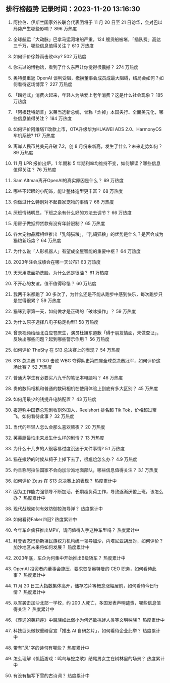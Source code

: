 
## 排行榜趋势 记录时间：2023-11-20 13:16:30
  
  1. 阿拉伯、伊斯兰国家外长联合代表团将于 11 月 20 日至 21 日访华，会对巴以局势产生哪些影响？ 896 万热度
    
  2. 全球航运「大动脉」巴拿马运河堵船严重，124 艘货船被堵，「插队费」高达三千万，哪些信息值得关注？ 610 万热度
    
  3. 如何评价徐静雨击败sky? 502 万热度
    
  4. 你去过的博物馆，看到了什么东西让你觉得很震撼？ 274 万热度
    
  5. 奥特曼重返 OpenAI 谈判受阻，撤换董事会成员成最大阻碍，结局会如何？如何看待这场博弈？ 227 万热度
    
  6. 「蹭老式」消费火起来，年轻人为啥爱上老年消费？这是什么社会现象？ 185 万热度
    
  7. 「阿根廷特朗普」米莱当选新总统，曾称「炸掉」本国央行、全面美元化，哪些信息值得关注？ 184 万热度
    
  8. 如何评价阿维塔11改款上市，OTA升级华为HUAWEI ADS 2.0、HarmonyOS车机系统? 117 万热度
    
  9. 离岸人民币兑美元升破 7.2，创 8 月份来新高，发生了什么？未来走势如何？ 89 万热度
    
  10. 11 月 LPR 报价出炉，1 年期和 5 年期利率均维持不变，如何解读？哪些信息值得关注？ 76 万热度
    
  11. Sam Altman离开OpenAI的真实原因是什么？ 69 万热度
    
  12. 哪些不起眼的小配饰，能让整体造型更丰富？ 68 万热度
    
  13. 你做过什么特别对不起自家宠物的事情？ 68 万热度
    
  14. 厌班情绪明显，下班之余有什么好的方法去调节？ 66 万热度
    
  15. 用房子做抵押贷款有没有年龄限制？ 65 万热度
    
  16. 各大宠物品牌相继推出「乳鸽猫粮」，「乳鸽猫粮」的优势是什么？是否会成为猫粮新趋势？ 64 万热度
    
  17. 为什么说「人形机器人」有望成全屋智能的重要中枢？ 64 万热度
    
  18. 2023年注会成绩会在哪一天公布? 63 万热度
    
  19. 天天用洗面奶洗脸，为什么还是很油？ 61 万热度
    
  20. 不开心的友谊，值不值得珍惜？ 60 万热度
    
  21. 我两千米都跑了 30 多次了，为什么还是不能从跑步中感到快乐，每次跑步只是觉得很累？ 59 万热度
    
  22. 猫咪到家第一天，如何做才是正确的「破冰操作」？ 59 万热度
    
  23. 为什么原子选择八电子稳定构型? 58 万热度
    
  24. 曾录视频给缅北白应苍庆生，演员杜旭东道歉「碍于朋友情面，未做查证」，反映出哪些问题？起到哪些警示作用？ 56 万热度
    
  25. 如何评价 TheShy 在 S13 总决赛上的表现？ 54 万热度
    
  26. S13 总决赛 T1 3:0 击败 WBG 夺得队史第四座全球总决赛冠军，如何评价这场比赛？ 52 万热度
    
  27. 普通大学生有必要买八九千的笔记本电脑吗？ 46 万热度
    
  28. 贵的数码相机和普通的数码相机在使用体验上到底有多大区别？ 45 万热度
    
  29. 如何用最少的钱提升电脑配置？ 43 万热度
    
  30. 报道称中国霸总短剧收割外国人，Reelshort 排名超 Tik Tok，价格超过奈飞，如何看待此事？ 32 万热度
    
  31. 当代的年轻人怎么会那么喜欢熬夜？ 20 万热度
    
  32. 芙芙厨最怕未来发生什么样的剧情？ 13 万热度
    
  33. 为什么十几岁的人很容易过度沉迷于某件事情? 5.1 万热度
    
  34. 猫在撒娇的时候从椅子上掉下去了，很尴尬怎么办？ 4.9 万热度
    
  35. 约旦称阿拉伯国家不会向加沙派地面部队，哪些信息值得关注？ 3.1 万热度
    
  36. 如何评价 Zeus 在 S13 总决赛上的表现？ 热度累计中
    
  37. 因为工作能力强领导不断加活，长期超负荷工作，导致逐渐厌倦上班，该怎么办？ 热度累计中
    
  38. 现代战舰如何有效防御掠海导弹？ 热度累计中
    
  39. 如何看待Faker四冠? 热度累计中
    
  40. 今年车企疯狂推出MPV，请问值得入手这种车型吗？ 热度累计中
    
  41. 拜登表态巴勒斯坦民族权力机构统一领导加沙，内塔尼亚胡反对，如何评价？加沙地区未来将如何发展？ 热度累计中
    
  42. 2023年底，车企为何集中开始推出B级轿车？ 热度累计中
    
  43. OpenAI 投资者向董事会施压，要求恢复奥特曼的 CEO 职务，如何看待此事？ 热度累计中
    
  44. 11 月 20 日三大指数集体高开，储存芯片等概念涨幅居前，如何看待今日行情？ 热度累计中
    
  45. 以军袭击加沙北部一学校，约 200 人死亡，多国发表声明谴责，哪些信息值得关注？ 热度累计中
    
  46. 《葬送的芙莉莲》中魔族如此弱小为何还敢挑衅人类等文明种族？ 热度累计中
    
  47. 科技巨头微软重磅官宣「推出 AI 自研芯片」，如何看待企业此举？ 热度累计中
    
  48. 带有"风"字的诗句有哪些？ 热度累计中
    
  49. 怎么理解《饥饿游戏：鸣鸟与蛇之歌》结尾男女主在树林里的场景？ 热度累计中
    
  50. 有没有描写下雪的古诗词？ 热度累计中
    